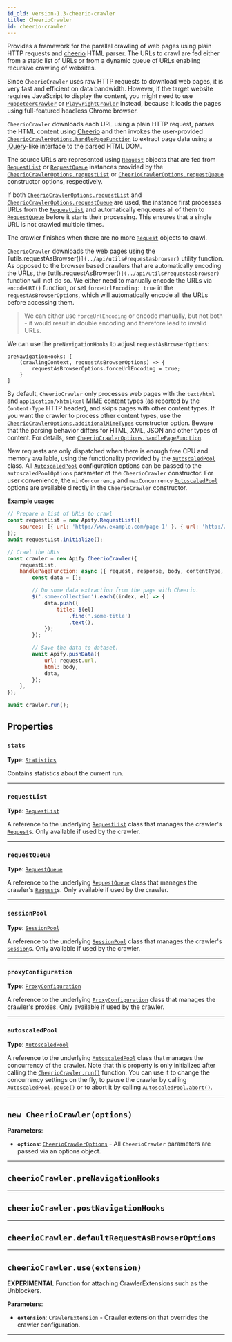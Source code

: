 ```yaml
---
id_old: version-1.3-cheerio-crawler
title: CheerioCrawler
id: cheerio-crawler
---
```


<a name="cheeriocrawler"></a>

Provides a framework for the parallel crawling of web pages using plain HTTP requests and [cheerio](https://www.npmjs.com/package/cheerio) HTML
parser. The URLs to crawl are fed either from a static list of URLs or from a dynamic queue of URLs enabling recursive crawling of websites.

Since `CheerioCrawler` uses raw HTTP requests to download web pages, it is very fast and efficient on data bandwidth. However, if the target website
requires JavaScript to display the content, you might need to use [`PuppeteerCrawler`](../api/puppeteer-crawler) or
[`PlaywrightCrawler`](../api/playwright-crawler) instead, because it loads the pages using full-featured headless Chrome browser.

`CheerioCrawler` downloads each URL using a plain HTTP request, parses the HTML content using [Cheerio](https://www.npmjs.com/package/cheerio) and
then invokes the user-provided [`CheerioCrawlerOptions.handlePageFunction`](../typedefs/cheerio-crawler-options#handlepagefunction) to extract page
data using a [jQuery](https://jquery.com/)-like interface to the parsed HTML DOM.

The source URLs are represented using [`Request`](../api/request) objects that are fed from [`RequestList`](../api/request-list) or
[`RequestQueue`](../api/request-queue) instances provided by the
[`CheerioCrawlerOptions.requestList`](../typedefs/cheerio-crawler-options#requestlist) or
[`CheerioCrawlerOptions.requestQueue`](../typedefs/cheerio-crawler-options#requestqueue) constructor options, respectively.

If both [`CheerioCrawlerOptions.requestList`](../typedefs/cheerio-crawler-options#requestlist) and
[`CheerioCrawlerOptions.requestQueue`](../typedefs/cheerio-crawler-options#requestqueue) are used, the instance first processes URLs from the
[`RequestList`](../api/request-list) and automatically enqueues all of them to [`RequestQueue`](../api/request-queue) before it starts their
processing. This ensures that a single URL is not crawled multiple times.

The crawler finishes when there are no more [`Request`](../api/request) objects to crawl.

`CheerioCrawler` downloads the web pages using the `[`utils.requestAsBrowser()`](../api/utils#requestasbrowser)` utility function. As opposed to the
browser based crawlers that are automatically encoding the URLs, the `[`utils.requestAsBrowser()`](../api/utils#requestasbrowser)` function will not
do so. We either need to manually encode the URLs via `encodeURI()` function, or set `forceUrlEncoding: true` in the `requestAsBrowserOptions`, which
will automatically encode all the URLs before accessing them.

> We can either use `forceUrlEncoding` or encode manually, but not both - it would result in double encoding and therefore lead to invalid URLs.

We can use the `preNavigationHooks` to adjust `requestAsBrowserOptions`:

```
preNavigationHooks: [
    (crawlingContext, requestAsBrowserOptions) => {
        requestAsBrowserOptions.forceUrlEncoding = true;
    }
]
```

By default, `CheerioCrawler` only processes web pages with the `text/html` and `application/xhtml+xml` MIME content types (as reported by the
`Content-Type` HTTP header), and skips pages with other content types. If you want the crawler to process other content types, use the
[`CheerioCrawlerOptions.additionalMimeTypes`](../typedefs/cheerio-crawler-options#additionalmimetypes) constructor option. Beware that the parsing
behavior differs for HTML, XML, JSON and other types of content. For details, see
[`CheerioCrawlerOptions.handlePageFunction`](../typedefs/cheerio-crawler-options#handlepagefunction).

New requests are only dispatched when there is enough free CPU and memory available, using the functionality provided by the
[`AutoscaledPool`](../api/autoscaled-pool) class. All [`AutoscaledPool`](../api/autoscaled-pool) configuration options can be passed to the
`autoscaledPoolOptions` parameter of the `CheerioCrawler` constructor. For user convenience, the `minConcurrency` and `maxConcurrency`
[`AutoscaledPool`](../api/autoscaled-pool) options are available directly in the `CheerioCrawler` constructor.

**Example usage:**

```javascript
// Prepare a list of URLs to crawl
const requestList = new Apify.RequestList({
    sources: [{ url: 'http://www.example.com/page-1' }, { url: 'http://www.example.com/page-2' }],
});
await requestList.initialize();

// Crawl the URLs
const crawler = new Apify.CheerioCrawler({
    requestList,
    handlePageFunction: async ({ request, response, body, contentType, $ }) => {
        const data = [];

        // Do some data extraction from the page with Cheerio.
        $('.some-collection').each((index, el) => {
            data.push({
                title: $(el)
                    .find('.some-title')
                    .text(),
            });
        });

        // Save the data to dataset.
        await Apify.pushData({
            url: request.url,
            html: body,
            data,
        });
    },
});

await crawler.run();
```

## Properties

### `stats`

**Type**: [`Statistics`](../api/statistics)

Contains statistics about the current run.

---

### `requestList`

**Type**: [`RequestList`](../api/request-list)

A reference to the underlying [`RequestList`](../api/request-list) class that manages the crawler's [`Request`](../api/request)s. Only available if
used by the crawler.

---

### `requestQueue`

**Type**: [`RequestQueue`](../api/request-queue)

A reference to the underlying [`RequestQueue`](../api/request-queue) class that manages the crawler's [`Request`](../api/request)s. Only available if
used by the crawler.

---

### `sessionPool`

**Type**: [`SessionPool`](../api/session-pool)

A reference to the underlying [`SessionPool`](../api/session-pool) class that manages the crawler's [`Session`](../api/session)s. Only available if
used by the crawler.

---

### `proxyConfiguration`

**Type**: [`ProxyConfiguration`](../api/proxy-configuration)

A reference to the underlying [`ProxyConfiguration`](../api/proxy-configuration) class that manages the crawler's proxies. Only available if used by
the crawler.

---

### `autoscaledPool`

**Type**: [`AutoscaledPool`](../api/autoscaled-pool)

A reference to the underlying [`AutoscaledPool`](../api/autoscaled-pool) class that manages the concurrency of the crawler. Note that this property is
only initialized after calling the [`CheerioCrawler.run()`](../api/cheerio-crawler#run) function. You can use it to change the concurrency settings on
the fly, to pause the crawler by calling [`AutoscaledPool.pause()`](../api/autoscaled-pool#pause) or to abort it by calling
[`AutoscaledPool.abort()`](../api/autoscaled-pool#abort).

---

<a name="cheeriocrawler"></a>

## `new CheerioCrawler(options)`

**Parameters**:

-   **`options`**: [`CheerioCrawlerOptions`](../typedefs/cheerio-crawler-options) - All `CheerioCrawler` parameters are passed via an options object.

---

<a name="prenavigationhooks"></a>

## `cheerioCrawler.preNavigationHooks`

---

<a name="postnavigationhooks"></a>

## `cheerioCrawler.postNavigationHooks`

---

<a name="defaultrequestasbrowseroptions"></a>

## `cheerioCrawler.defaultRequestAsBrowserOptions`

---

<a name="use"></a>

## `cheerioCrawler.use(extension)`

**EXPERIMENTAL** Function for attaching CrawlerExtensions such as the Unblockers.

**Parameters**:

-   **`extension`**: `CrawlerExtension` - Crawler extension that overrides the crawler configuration.

---
